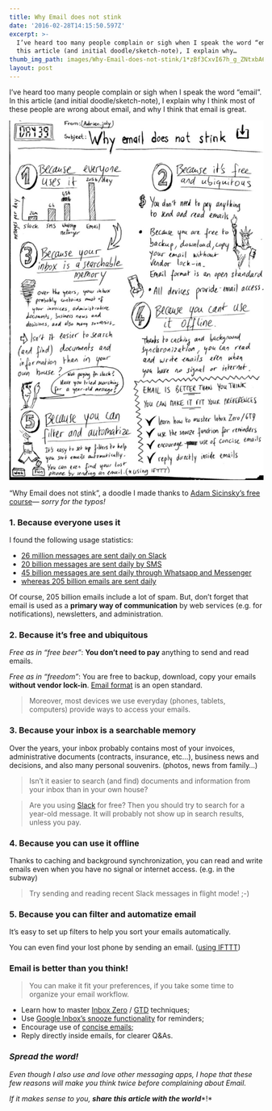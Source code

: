 ```yaml
---
title: Why Email does not stink
date: '2016-02-28T14:15:50.597Z'
excerpt: >-
  I’ve heard too many people complain or sigh when I speak the word “email”. In
  this article (and initial doodle/sketch-note), I explain why…
thumb_img_path: images/Why-Email-does-not-stink/1*zBf3CxvI67h_g_ZNtxbA6Q.jpeg
layout: post
---
```

I’ve heard too many people complain or sigh when I speak the word “email”. In this article (and initial doodle/sketch-note), I explain why I think most of these people are wrong about email, and why I think that email is great.

![](/images/Why-Email-does-not-stink/1*zBf3CxvI67h_g_ZNtxbA6Q.jpeg)

<figcaption>“Why Email does not stink”, a doodle I made thanks to <a href="http://course.iqdoodle.com/" data-href="http://course.iqdoodle.com/" class="markup--anchor markup--figure-anchor" rel="noopener" target="_blank">Adam Sicinsky’s free course</a>— <em>sorry for the&nbsp;typos!</em></figcaption>

### 1\. Because everyone uses it

I found the following usage statistics:

*   [26 million messages are sent daily on Slack](http://expandedramblings.com/index.php/slack-statistics/2/)
*   [20 billion messages are sent daily by SMS](http://www.techradar.com/news/phone-and-communications/mobile-phones/there-are-more-whatsapps-than-texts-sent-each-day-a-lot-more-1280090)
*   [45 billion messages are sent daily through Whatsapp and Messenger](http://techcrunch.com/2015/04/22/facebook-voip-not-facebook-phone/)
*   [whereas 205 billion emails are sent daily](http://email.about.com/od/emailtrivia/f/emails_per_day.htm)

Of course, 205 billion emails include a lot of spam. But, don’t forget that email is used as a **primary way of communication** by web services (e.g. for notifications), newsletters, and administration.

### 2\. Because it’s free and ubiquitous

*Free as in “free beer”*: **You don’t need to pay** anything to send and read emails.

*Free as in “freedom”*: You are free to backup, download, copy your emails **without vendor lock-in**. [Email format](https://tools.ietf.org/html/rfc5322) is an open standard.

> Moreover, most devices we use everyday (phones, tablets, computers) provide ways to access your emails.

### 3\. Because your inbox is a searchable memory

Over the years, your inbox probably contains most of your invoices, administrative documents (contracts, insurance, etc…), business news and decisions, and also many personal souvenirs. (photos, news from family…)

> Isn’t it easier to search (and find) documents and information from your inbox than in your own house?

> Are you using [Slack](https://slack.com/) for free? Then you should try to search for a year-old message. It will probably not show up in search results, unless you pay.

### 4\. Because you can use it offline

Thanks to caching and background synchronization, you can read and write emails even when you have no signal or internet access. (e.g. in the subway)

> Try sending and reading recent Slack messages in flight mode! ;-)

### 5\. Because you can filter and automatize email

It’s easy to set up filters to help you sort your emails automatically.

You can even find your lost phone by sending an email. ([using IFTTT](https://ifttt.com/recipes/1828-help-me-find-my-lost-phone))

### Email is better than you think!

> You can make it fit your preferences, if you take some time to organize your email workflow.

*   Learn how to master [Inbox Zero](http://whatis.techtarget.com/definition/inbox-zero) / [GTD](https://en.wikipedia.org/wiki/Getting_Things_Done) techniques;
*   Use [Google Inbox’s snooze functionality](https://support.google.com/inbox/answer/6067583?hl=en) for reminders;
*   Encourage use of [concise emails](http://vsre.info/);
*   Reply directly inside emails, for clearer Q&As.

### *Spread the word!*

*Even though I also use and love other messaging apps, I hope that these few reasons will make you think twice before complaining about Email.*

*If it makes sense to you,* ***share this article with the world****!*
